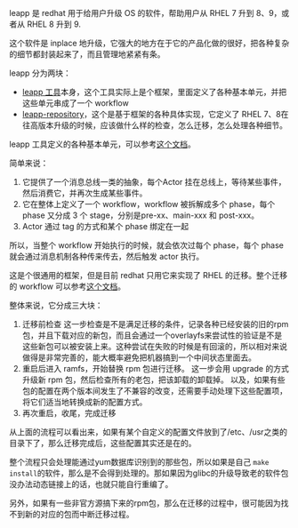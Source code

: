 leapp 是 redhat 用于给用户升级 OS 的软件，帮助用户从 RHEL 7 升到 8、9，或者从 RHEL 8 升到 9.

这个软件是 inplace 地升级，它强大的地方在于它的产品化做的很好，把各种复杂的细节都封装起来了，而且管理地紧紧有条。

leapp 分为两块：

- [leapp 工具](https://github.com/oamg/leapp)本身，这个工具实际上是个框架，里面定义了各种基本单元，并把这些单元串成了一个 workflow
- [leapp-repository](https://github.com/oamg/leapp-repository)，这个是基于框架的各种具体实现，它定义了 RHEL 7、8在往高版本升级的时候，应该做什么样的检查，怎么迁移，怎么处理各种细节。

leapp 工具定义的各种基本单元，可以参考[这个文档](https://leapp.readthedocs.io/en/latest/terminology.html)。

简单来说：

1. 它提供了一个消息总线一类的抽象，每个Actor 挂在总线上，等待某些事件，然后消费它，并再次生成某些事件。
2. 它在整体上定义了一个 workflow，workflow 被拆解成多个 phase，每个 phase 又分成 3 个 stage，分别是pre-xx、main-xxx 和 post-xxx。
3. Actor 通过 tag 的方式和某个 phase 绑定在一起

所以，当整个 workflow 开始执行的时候，就会依次过每个 phase，每个 phase 就会通过消息机制各种传来传去，然后触发 actor 执行。


这是个很通用的框架，但是目前 redhat 只用它来实现了 RHEL 的迁移。整个迁移的 workflow 可以参考[这个文档](https://leapp.readthedocs.io/en/latest/inplace-upgrade-workflow.html)。

整体来说，它分成三大块：

1. 迁移前检查
   这一步检查是不是满足迁移的条件，记录各种已经安装的旧的rpm包，并且下载对应的新包，而且会通过一个overlayfs来尝试性的验证是不是这些新包可以被安装上来。这种尝试在失败的时候是有回滚的，所以相对来说做得是非常完善的，能大概率避免把机器搞到一个中间状态里面去。
2. 重启后进入 ramfs，开始替换 rpm 包进行迁移。
   这一步会用 upgrade 的方式升级新 rpm 包，然后检查所有的老包，把该卸载的卸载掉。
   以及，如果有些包的配置在两个版本间发生了不兼容的改变，还需要手动处理下这些配置项，将它们适当地转换成新的配置方式。
3. 再次重启，收尾，完成迁移

从上面的流程可以看出来，如果有某个自定义的配置文件放到了/etc、/usr之类的目录下了，那么迁移完成后，这些配置其实还是在的。

整个流程只会处理能通过yum数据库识别到的那些包，所以如果是自己 `make install`的软件，那么是不会得到处理的。那如果因为glibc的升级导致老的软件包没办法动态链接上的话，也就只能自行重编了。

另外，如果有一些非官方源搞下来的rpm包，那么在迁移的过程中，很可能因为找不到新的对应的包而中断迁移过程。
